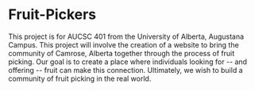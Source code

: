 # Fruit-Pickers
This project is for AUCSC 401 from the University of Alberta, Augustana Campus. This project will involve the creation of a website to bring the community of Camrose, Alberta together through the process of fruit picking. Our goal is to create a place where individuals looking for -- and offering -- fruit can make this connection. Ultimately, we wish to build a community of fruit picking in the real world.
